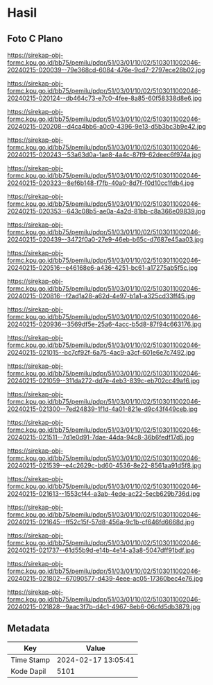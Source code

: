 # Hasil

## Foto C Plano

https://sirekap-obj-formc.kpu.go.id/bb75/pemilu/pdpr/51/03/01/10/02/5103011002046-20240215-020039--79e368cd-6084-476e-9cd7-2797ece28b02.jpg

https://sirekap-obj-formc.kpu.go.id/bb75/pemilu/pdpr/51/03/01/10/02/5103011002046-20240215-020124--db464c73-e7c0-4fee-8a85-60f58338d8e6.jpg

https://sirekap-obj-formc.kpu.go.id/bb75/pemilu/pdpr/51/03/01/10/02/5103011002046-20240215-020208--d4ca4bb6-a0c0-4396-9e13-d5b3bc3b9e42.jpg

https://sirekap-obj-formc.kpu.go.id/bb75/pemilu/pdpr/51/03/01/10/02/5103011002046-20240215-020243--53a63d0a-1ae8-4a4c-87f9-62deec6f974a.jpg

https://sirekap-obj-formc.kpu.go.id/bb75/pemilu/pdpr/51/03/01/10/02/5103011002046-20240215-020323--8ef6b148-f7fb-40a0-8d7f-f0d10cc1fdb4.jpg

https://sirekap-obj-formc.kpu.go.id/bb75/pemilu/pdpr/51/03/01/10/02/5103011002046-20240215-020353--643c08b5-ae0a-4a2d-81bb-c8a366e09839.jpg

https://sirekap-obj-formc.kpu.go.id/bb75/pemilu/pdpr/51/03/01/10/02/5103011002046-20240215-020439--3472f0a0-27e9-46eb-b65c-d7687e45aa03.jpg

https://sirekap-obj-formc.kpu.go.id/bb75/pemilu/pdpr/51/03/01/10/02/5103011002046-20240215-020516--e46168e6-a436-4251-bc61-a17275ab5f5c.jpg

https://sirekap-obj-formc.kpu.go.id/bb75/pemilu/pdpr/51/03/01/10/02/5103011002046-20240215-020816--f2ad1a28-a62d-4e97-b1a1-a325cd33ff45.jpg

https://sirekap-obj-formc.kpu.go.id/bb75/pemilu/pdpr/51/03/01/10/02/5103011002046-20240215-020936--3569df5e-25a6-4acc-b5d8-87f94c663176.jpg

https://sirekap-obj-formc.kpu.go.id/bb75/pemilu/pdpr/51/03/01/10/02/5103011002046-20240215-021015--bc7cf92f-6a75-4ac9-a3cf-601e6e7c7492.jpg

https://sirekap-obj-formc.kpu.go.id/bb75/pemilu/pdpr/51/03/01/10/02/5103011002046-20240215-021059--311da272-dd7e-4eb3-839c-eb702cc49af6.jpg

https://sirekap-obj-formc.kpu.go.id/bb75/pemilu/pdpr/51/03/01/10/02/5103011002046-20240215-021300--7ed24839-1f1d-4a01-821e-d9c43f449ceb.jpg

https://sirekap-obj-formc.kpu.go.id/bb75/pemilu/pdpr/51/03/01/10/02/5103011002046-20240215-021511--7d1e0d91-7dae-44da-94c8-36b6fedf17d5.jpg

https://sirekap-obj-formc.kpu.go.id/bb75/pemilu/pdpr/51/03/01/10/02/5103011002046-20240215-021539--e4c2629c-bd60-4536-8e22-8561aa91d5f8.jpg

https://sirekap-obj-formc.kpu.go.id/bb75/pemilu/pdpr/51/03/01/10/02/5103011002046-20240215-021613--1553cf44-a3ab-4ede-ac22-5ecb629b736d.jpg

https://sirekap-obj-formc.kpu.go.id/bb75/pemilu/pdpr/51/03/01/10/02/5103011002046-20240215-021645--ff52c15f-57d8-456a-9c1b-cf646fd6668d.jpg

https://sirekap-obj-formc.kpu.go.id/bb75/pemilu/pdpr/51/03/01/10/02/5103011002046-20240215-021737--61d55b9d-e14b-4e14-a3a8-5047dff91bdf.jpg

https://sirekap-obj-formc.kpu.go.id/bb75/pemilu/pdpr/51/03/01/10/02/5103011002046-20240215-021802--67090577-d439-4eee-ac05-17360bec4e76.jpg

https://sirekap-obj-formc.kpu.go.id/bb75/pemilu/pdpr/51/03/01/10/02/5103011002046-20240215-021828--9aac3f7b-d4c1-4967-8eb6-06cfd5db3879.jpg


## Metadata

| Key        | Value               |
| ---------- | ------------------- |
| Time Stamp | 2024-02-17 13:05:41 |
| Kode Dapil | 5101                |



